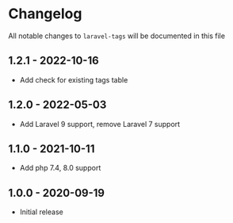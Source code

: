 # Changelog

All notable changes to `laravel-tags` will be documented in this file

## 1.2.1 - 2022-10-16
- Add check for existing tags table
## 1.2.0 - 2022-05-03
- Add Laravel 9 support, remove Laravel 7 support
## 1.1.0 - 2021-10-11
- Add php 7.4, 8.0 support
## 1.0.0 - 2020-09-19
- Initial release

